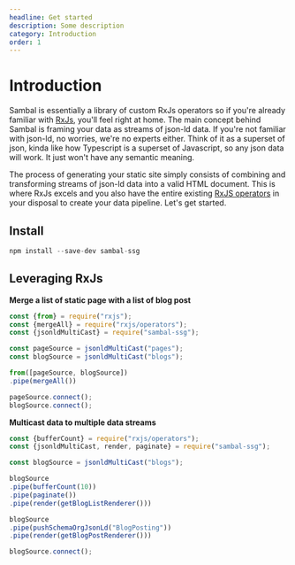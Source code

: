 ```yaml
---
headline: Get started
description: Some description
category: Introduction
order: 1
---
```


# Introduction


Sambal is essentially a library of custom RxJs operators so if you're already familiar with [RxJs](https://rxjs-dev.firebaseapp.com/), you'll feel right at home.  The main concept behind Sambal is framing your data as streams of json-ld data.  If you're not familiar with json-ld, no worries, we're no experts either.  Think of it as a superset of json, kinda like how Typescript is a superset of Javascript, so any json data will work.  It just won't have any semantic meaning.

The process of generating your static site simply consists of combining and transforming streams of json-ld data into a valid HTML document.  This is where RxJs excels and you also have the entire existing [RxJS operators](https://rxjs-dev.firebaseapp.com/guide/operators) in your disposal to create your data pipeline.  Let's get started.


## Install

```js
npm install --save-dev sambal-ssg
```


## Leveraging RxJs

__Merge a list of static page with a list of blog post__

```js
const {from} = require("rxjs");
const {mergeAll} = require("rxjs/operators");
const {jsonldMultiCast} = require("sambal-ssg");

const pageSource = jsonldMultiCast("pages");
const blogSource = jsonldMultiCast("blogs");

from([pageSource, blogSource])
.pipe(mergeAll())

pageSource.connect();
blogSource.connect();
```

__Multicast data to multiple data streams__

```js
const {bufferCount} = require("rxjs/operators");
const {jsonldMultiCast, render, paginate} = require("sambal-ssg");

const blogSource = jsonldMultiCast("blogs");

blogSource
.pipe(bufferCount(10))
.pipe(paginate())
.pipe(render(getBlogListRenderer()))

blogSource
.pipe(pushSchemaOrgJsonLd("BlogPosting"))
.pipe(render(getBlogPostRenderer()))

blogSource.connect();
```
